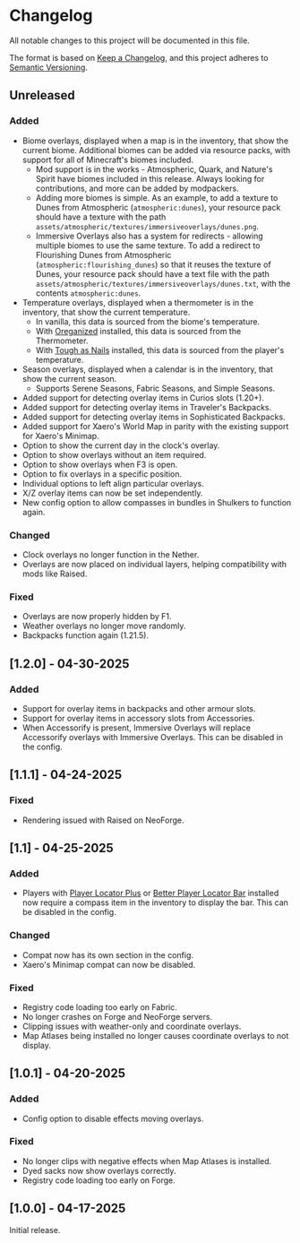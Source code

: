 # Changelog

All notable changes to this project will be documented in this file.

The format is based on [Keep a Changelog](https://keepachangelog.com/en/1.1.0/),
and this project adheres to [Semantic Versioning](https://semver.org/spec/v2.0.0.html).

## Unreleased

### Added
- Biome overlays, displayed when a map is in the inventory, that show the current biome. Additional biomes can be added via resource packs, with support for all of Minecraft's biomes included.
  - Mod support is in the works - Atmospheric, Quark, and Nature's Spirit have biomes included in this release. Always looking for contributions, and more can be added by modpackers.
  - Adding more biomes is simple. As an example, to add a texture to Dunes from Atmospheric (`atmospheric:dunes`), your resource pack should have a texture with the path `assets/atmospheric/textures/immersiveoverlays/dunes.png`.
  - Immersive Overlays also has a system for redirects - allowing multiple biomes to use the same texture. To add a redirect to Flourishing Dunes from Atmospheric (`atmospheric:flourishing_dunes`) so that it reuses the texture of Dunes, your resource pack should have a text file with the path `assets/atmospheric/textures/immersiveoverlays/dunes.txt`, with the contents `atmospheric:dunes`.
- Temperature overlays, displayed when a thermometer is in the inventory, that show the current temperature.
  - In vanilla, this data is sourced from the biome's temperature.
  - With [Oreganized](https://modrinth.com/mod/oreganized) installed, this data is sourced from the Thermometer.
  - With [Tough as Nails](https://modrinth.com/mod/tough-as-nails) installed, this data is sourced from the player's temperature.
- Season overlays, displayed when a calendar is in the inventory, that show the current season.
  - Supports Serene Seasons, Fabric Seasons, and Simple Seasons.
- Added support for detecting overlay items in Curios slots (1.20+).
- Added support for detecting overlay items in Traveler's Backpacks.
- Added support for detecting overlay items in Sophisticated Backpacks.
- Added support for Xaero's World Map in parity with the existing support for Xaero's Minimap.
- Option to show the current day in the clock's overlay.
- Option to show overlays without an item required.
- Option to show overlays when F3 is open.
- Option to fix overlays in a specific position.
- Individual options to left align particular overlays.
- X/Z overlay items can now be set independently.
- New config option to allow compasses in bundles in Shulkers to function again.

### Changed
- Clock overlays no longer function in the Nether.
- Overlays are now placed on individual layers, helping compatibility with mods like Raised.

### Fixed
- Overlays are now properly hidden by F1.
- Weather overlays no longer move randomly.
- Backpacks function again (1.21.5).

## [1.2.0] - 04-30-2025

### Added
- Support for overlay items in backpacks and other armour slots.
- Support for overlay items in accessory slots from Accessories.
- When Accessorify is present, Immersive Overlays will replace Accessorify overlays with Immersive Overlays. This can be disabled in the config.

## [1.1.1] - 04-24-2025

### Fixed
- Rendering issued with Raised on NeoForge.

## [1.1] - 04-25-2025

### Added
- Players with [Player Locator Plus](https://modrinth.com/mod/player-locator-plus) or [Better Player Locator Bar](https://modrinth.com/mod/bplb) installed now require a compass item in the inventory to display the bar. This can be disabled in the config.

### Changed
- Compat now has its own section in the config.
- Xaero's Minimap compat can now be disabled.

### Fixed
- Registry code loading too early on Fabric.
- No longer crashes on Forge and NeoForge servers.
- Clipping issues with weather-only and coordinate overlays.
- Map Atlases being installed no longer causes coordinate overlays to not display.

## [1.0.1] - 04-20-2025

### Added
- Config option to disable effects moving overlays.

### Fixed
- No longer clips with negative effects when Map Atlases is installed.
- Dyed sacks now show overlays correctly.
- Registry code loading too early on Forge.

## [1.0.0] - 04-17-2025

Initial release.